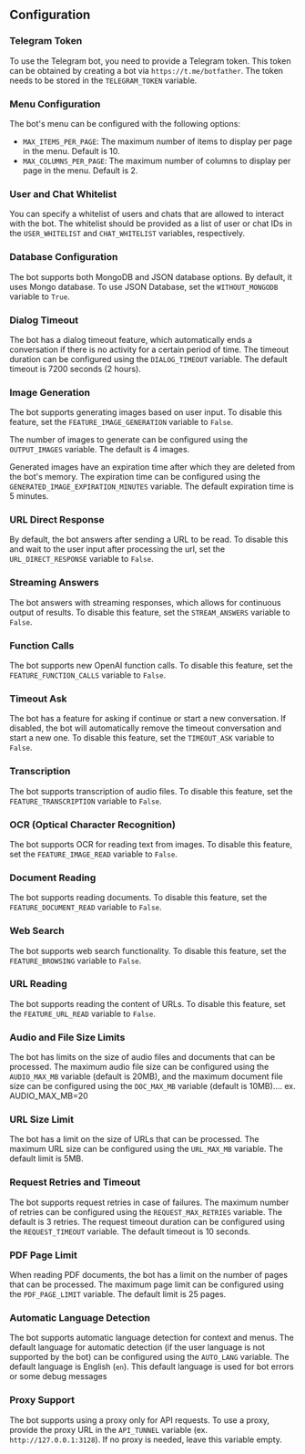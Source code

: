 ## Configuration

### Telegram Token

To use the Telegram bot, you need to provide a Telegram token. This token can be obtained by creating a bot via `https://t.me/botfather`. The token needs to be stored in the `TELEGRAM_TOKEN` variable.

### Menu Configuration

The bot's menu can be configured with the following options:

- `MAX_ITEMS_PER_PAGE`: The maximum number of items to display per page in the menu. Default is 10.
- `MAX_COLUMNS_PER_PAGE`: The maximum number of columns to display per page in the menu. Default is 2.

### User and Chat Whitelist

You can specify a whitelist of users and chats that are allowed to interact with the bot. The whitelist should be provided as a list of user or chat IDs in the `USER_WHITELIST` and `CHAT_WHITELIST` variables, respectively.

### Database Configuration

The bot supports both MongoDB and JSON database options. By default, it uses Mongo database. To use JSON Database, set the `WITHOUT_MONGODB` variable to `True`.

### Dialog Timeout

The bot has a dialog timeout feature, which automatically ends a conversation if there is no activity for a certain period of time. The timeout duration can be configured using the `DIALOG_TIMEOUT` variable. The default timeout is 7200 seconds (2 hours).

### Image Generation

The bot supports generating images based on user input. To disable this feature, set the `FEATURE_IMAGE_GENERATION` variable to `False`.

The number of images to generate can be configured using the `OUTPUT_IMAGES` variable. The default is 4 images.

Generated images have an expiration time after which they are deleted from the bot's memory. The expiration time can be configured using the `GENERATED_IMAGE_EXPIRATION_MINUTES` variable. The default expiration time is 5 minutes.

### URL Direct Response

By default, the bot answers after sending a URL to be read. To disable this and wait to the user input after processing the url, set the `URL_DIRECT_RESPONSE` variable to `False`.

### Streaming Answers

The bot answers with streaming responses, which allows for continuous output of results. To disable this feature, set the `STREAM_ANSWERS` variable to `False`.

### Function Calls

The bot supports new OpenAI function calls. To disable this feature, set the `FEATURE_FUNCTION_CALLS` variable to `False`.

### Timeout Ask

The bot has a feature for asking if continue or start a new conversation. If disabled, the bot will automatically remove the timeout conversation and start a new one. To disable this feature, set the `TIMEOUT_ASK` variable to `False`.

### Transcription

The bot supports transcription of audio files. To disable this feature, set the `FEATURE_TRANSCRIPTION` variable to `False`.

### OCR (Optical Character Recognition)

The bot supports OCR for reading text from images. To disable this feature, set the `FEATURE_IMAGE_READ` variable to `False`.

### Document Reading

The bot supports reading documents. To disable this feature, set the `FEATURE_DOCUMENT_READ` variable to `False`.

### Web Search

The bot supports web search functionality. To disable this feature, set the `FEATURE_BROWSING` variable to `False`.

### URL Reading

The bot supports reading the content of URLs. To disable this feature, set the `FEATURE_URL_READ` variable to `False`.

### Audio and File Size Limits

The bot has limits on the size of audio files and documents that can be processed. The maximum audio file size can be configured using the `AUDIO_MAX_MB` variable (default is 20MB), and the maximum document file size can be configured using the `DOC_MAX_MB` variable (default is 10MB).... ex. AUDIO_MAX_MB=20

### URL Size Limit

The bot has a limit on the size of URLs that can be processed. The maximum URL size can be configured using the `URL_MAX_MB` variable. The default limit is 5MB.

### Request Retries and Timeout

The bot supports request retries in case of failures. The maximum number of retries can be configured using the `REQUEST_MAX_RETRIES` variable. The default is 3 retries. The request timeout duration can be configured using the `REQUEST_TIMEOUT` variable. The default timeout is 10 seconds.

### PDF Page Limit

When reading PDF documents, the bot has a limit on the number of pages that can be processed. The maximum page limit can be configured using the `PDF_PAGE_LIMIT` variable. The default limit is 25 pages.

### Automatic Language Detection

The bot supports automatic language detection for context and menus. The default language for automatic detection (if the user language is not supported by the bot) can be configured using the `AUTO_LANG` variable. The default language is English (`en`). This default language is used for bot errors or some debug messages

### Proxy Support

The bot supports using a proxy only for API requests. To use a proxy, provide the proxy URL in the `API_TUNNEL` variable (ex. `http://127.0.0.1:3128`). If no proxy is needed, leave this variable empty.